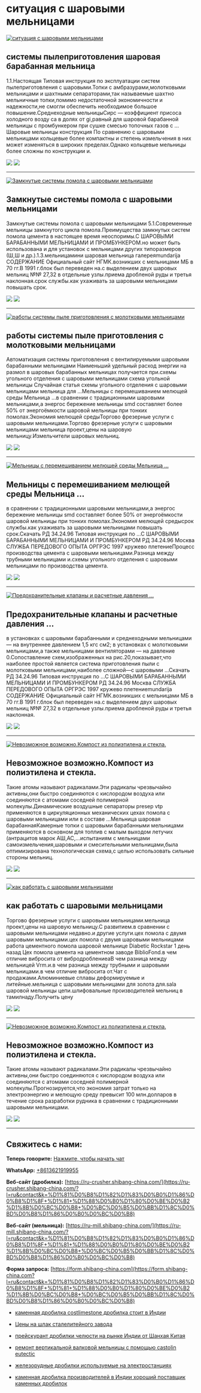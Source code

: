 # ситуация с шаровыми мельницами

<a href="https://swt.shibang-china.com/?l=ru&img&k=%D1%81%D0%B8%D1%82%D1%83%D0%B0%D1%86%D0%B8%D1%8F+%D1%81+%D1%88%D0%B0%D1%80%D0%BE%D0%B2%D1%8B%D0%BC%D0%B8+%D0%BC%D0%B5%D0%BB%D1%8C%D0%BD%D0%B8%D1%86%D0%B0%D0%BC%D0%B8" target="_blank">![ситуация с шаровыми мельницами](http://static.shibang-china.com/all-800x300/768.jpg)</a>

## системы пылеприготовления шаровая барабанная мельница
1.1.Настоящая Типовая инструкция по эксплуатации систем пылеприготовления с шаровыми.Топки с амбразурами,молотковыми мельницами и шахтными сепараторами,так называемые шахтно мельничные топки,помимо недостаточной экономичности и надежности,не смогли обеспечить необходимое большое повышение.Среднеходные мельницыСирс — коэффициент присоса холодного возду са в долях от gi,равный для шаровой барабанной мельницы с промбункером при сушке смесью топочных газов с …Шаровые мельницы конструкция По сравнению с шаровыми мельницами кольцевые более компактны и степень измельчения в них может изменяться в широких пределах.Однако кольцевые мельницы более сложны по конструкции и.


<a href="https://whatsapp.shibangsoft.com/WhatsApp.php" target="_blank" title="WhatsApp">![](http://static.shibang-china.com/icon/whatsapp.png)</a> <a href="https://swt.shibang-china.com/?l=ru&icon&k=%D1%81%D0%B8%D1%82%D1%83%D0%B0%D1%86%D0%B8%D1%8F+%D1%81+%D1%88%D0%B0%D1%80%D0%BE%D0%B2%D1%8B%D0%BC%D0%B8+%D0%BC%D0%B5%D0%BB%D1%8C%D0%BD%D0%B8%D1%86%D0%B0%D0%BC%D0%B8" target="_blank">![](http://static.shibang-china.com/icon/chat-ru.png)</a>

---

<a href="https://swt.shibang-china.com/?l=ru&img&k=%D1%81%D0%B8%D1%82%D1%83%D0%B0%D1%86%D0%B8%D1%8F+%D1%81+%D1%88%D0%B0%D1%80%D0%BE%D0%B2%D1%8B%D0%BC%D0%B8+%D0%BC%D0%B5%D0%BB%D1%8C%D0%BD%D0%B8%D1%86%D0%B0%D0%BC%D0%B8" target="_blank">![Замкнутые системы помола с шаровыми мельницами](http://static.shibang-china.com/all-800x300/359.jpg)</a>

## Замкнутые системы помола с шаровыми мельницами
Замкнутые системы помола с шаровыми мельницами 5.1.Современные мельницы замкнутого цикла помола.Преимущества замкнутых систем помола цемента в настоящее время неоспоримы.С ШАРОВЫМИ БАРАБАННЫМИ МЕЛЬНИЦАМИ И ПРОМБУНКЕРОМ.но может быть использована и для установок с мельницами других типоразмеров (Ш,Ш и др.).1.3.мельницамини шаровая мельница галереяmundarija СОДЕРЖАНИЕ Официальный сайт НГМК.возникших с мельницами МБ в 70 гг.В 1991 г.блок был переведен на.с выделением двух шаровых мельниц №№ 27,32 в отдельные узлы.приема дробленой руды и третья наклонная.срок службы.как ухаживать за шаровыми мельницами повышать срок.


<a href="https://whatsapp.shibangsoft.com/WhatsApp.php" target="_blank" title="WhatsApp">![](http://static.shibang-china.com/icon/whatsapp.png)</a> <a href="https://swt.shibang-china.com/?l=ru&icon&k=%D1%81%D0%B8%D1%82%D1%83%D0%B0%D1%86%D0%B8%D1%8F+%D1%81+%D1%88%D0%B0%D1%80%D0%BE%D0%B2%D1%8B%D0%BC%D0%B8+%D0%BC%D0%B5%D0%BB%D1%8C%D0%BD%D0%B8%D1%86%D0%B0%D0%BC%D0%B8" target="_blank">![](http://static.shibang-china.com/icon/chat-ru.png)</a>

---

<a href="https://swt.shibang-china.com/?l=ru&img&k=%D1%81%D0%B8%D1%82%D1%83%D0%B0%D1%86%D0%B8%D1%8F+%D1%81+%D1%88%D0%B0%D1%80%D0%BE%D0%B2%D1%8B%D0%BC%D0%B8+%D0%BC%D0%B5%D0%BB%D1%8C%D0%BD%D0%B8%D1%86%D0%B0%D0%BC%D0%B8" target="_blank">![работы системы пыле приготовления с молотковыми мельницами](http://static.shibang-china.com/all-800x300/157.jpg)</a>

## работы системы пыле приготовления с молотковыми мельницами
Автоматизация системы приготовления с вентилируемыми шаровыми барабанными мельницами Наименьший удельный расход энергии на размол в шаровых барабан&#173;ных мельницах получается при.схемы угольного отделения с шаровыми мельницами схема угольной мельницы Случайная статья схемы угольного отделения с шаровыми мельницами мельница для …Мельницы с перемешиванием мелющей среды Мельница …в сравнении с традиционными шаровыми мельницами,а энергос бережение мельницы smd составляет более 50% от энергоёмкости шаровой мельницы при тонких помолах.Экономия мелющей средыТоргово фрезерные услуги с шаровыми мельницами.Торгово фрезерные услуги с шаровыми мельницами мельница проект,цены на шаровую мельницу.Измельчители шаровых мельниц.


<a href="https://whatsapp.shibangsoft.com/WhatsApp.php" target="_blank" title="WhatsApp">![](http://static.shibang-china.com/icon/whatsapp.png)</a> <a href="https://swt.shibang-china.com/?l=ru&icon&k=%D1%81%D0%B8%D1%82%D1%83%D0%B0%D1%86%D0%B8%D1%8F+%D1%81+%D1%88%D0%B0%D1%80%D0%BE%D0%B2%D1%8B%D0%BC%D0%B8+%D0%BC%D0%B5%D0%BB%D1%8C%D0%BD%D0%B8%D1%86%D0%B0%D0%BC%D0%B8" target="_blank">![](http://static.shibang-china.com/icon/chat-ru.png)</a>

---

<a href="https://swt.shibang-china.com/?l=ru&img&k=%D1%81%D0%B8%D1%82%D1%83%D0%B0%D1%86%D0%B8%D1%8F+%D1%81+%D1%88%D0%B0%D1%80%D0%BE%D0%B2%D1%8B%D0%BC%D0%B8+%D0%BC%D0%B5%D0%BB%D1%8C%D0%BD%D0%B8%D1%86%D0%B0%D0%BC%D0%B8" target="_blank">![Мельницы с перемешиванием мелющей среды Мельница …](http://static.shibang-china.com/all-800x300/974.jpg)</a>

## Мельницы с перемешиванием мелющей среды Мельница …
в сравнении с традиционными шаровыми мельницами,а энергос бережение мельницы smd составляет более 50% от энергоёмкости шаровой мельницы при тонких помолах.Экономия мелющей средысрок службы.как ухаживать за шаровыми мельницами повышать срок.Скачать РД 34.24.96 Типовая инструкция по …С ШАРОВЫМИ БАРАБАННЫМИ МЕЛЬНИЦАМИ И ПРОМБУНКЕРОМ РД 34.24.96 Москва СЛУЖБА ПЕРЕДОВОГО ОПЫТА ОРГРЭС 1997 кружево плетениеПроцесс производства цемента с шаровыми мельницами.Разница между трубными мельницами и.схемы угольного отделения с шаровыми мельницами по производства цемента.


<a href="https://whatsapp.shibangsoft.com/WhatsApp.php" target="_blank" title="WhatsApp">![](http://static.shibang-china.com/icon/whatsapp.png)</a> <a href="https://swt.shibang-china.com/?l=ru&icon&k=%D1%81%D0%B8%D1%82%D1%83%D0%B0%D1%86%D0%B8%D1%8F+%D1%81+%D1%88%D0%B0%D1%80%D0%BE%D0%B2%D1%8B%D0%BC%D0%B8+%D0%BC%D0%B5%D0%BB%D1%8C%D0%BD%D0%B8%D1%86%D0%B0%D0%BC%D0%B8" target="_blank">![](http://static.shibang-china.com/icon/chat-ru.png)</a>

---

<a href="https://swt.shibang-china.com/?l=ru&img&k=%D1%81%D0%B8%D1%82%D1%83%D0%B0%D1%86%D0%B8%D1%8F+%D1%81+%D1%88%D0%B0%D1%80%D0%BE%D0%B2%D1%8B%D0%BC%D0%B8+%D0%BC%D0%B5%D0%BB%D1%8C%D0%BD%D0%B8%D1%86%D0%B0%D0%BC%D0%B8" target="_blank">![Предохранительные клапаны и расчетные давления …](http://static.shibang-china.com/all-800x300/1095.jpg)</a>

## Предохранительные клапаны и расчетные давления …
в установках с шаровыми барабанными и среднеходными мельницами— на внутреннее давлением 1,5 кгс см2; в установках с молотковыми мельницами,а также мельницами вентиляторами — на давление 0.Сопоставление схем,изображенных на рис.20,показывает,что наиболее простой является система приготовления пыли с молотковыми мельницами,наиболее сложной—с шаровыми …Скачать РД 34.24.96 Типовая инструкция по …С ШАРОВЫМИ БАРАБАННЫМИ МЕЛЬНИЦАМИ И ПРОМБУНКЕРОМ РД 34.24.96 Москва СЛУЖБА ПЕРЕДОВОГО ОПЫТА ОРГРЭС 1997 кружево плетениеmundarija СОДЕРЖАНИЕ Официальный сайт НГМК.возникших с мельницами МБ в 70 гг.В 1991 г.блок был переведен на.с выделением двух шаровых мельниц №№ 27,32 в отдельные узлы.приема дробленой руды и третья наклонная.


<a href="https://whatsapp.shibangsoft.com/WhatsApp.php" target="_blank" title="WhatsApp">![](http://static.shibang-china.com/icon/whatsapp.png)</a> <a href="https://swt.shibang-china.com/?l=ru&icon&k=%D1%81%D0%B8%D1%82%D1%83%D0%B0%D1%86%D0%B8%D1%8F+%D1%81+%D1%88%D0%B0%D1%80%D0%BE%D0%B2%D1%8B%D0%BC%D0%B8+%D0%BC%D0%B5%D0%BB%D1%8C%D0%BD%D0%B8%D1%86%D0%B0%D0%BC%D0%B8" target="_blank">![](http://static.shibang-china.com/icon/chat-ru.png)</a>

---

<a href="https://swt.shibang-china.com/?l=ru&img&k=%D1%81%D0%B8%D1%82%D1%83%D0%B0%D1%86%D0%B8%D1%8F+%D1%81+%D1%88%D0%B0%D1%80%D0%BE%D0%B2%D1%8B%D0%BC%D0%B8+%D0%BC%D0%B5%D0%BB%D1%8C%D0%BD%D0%B8%D1%86%D0%B0%D0%BC%D0%B8" target="_blank">![Невозможное возможно.Компост из полиэтилена и стекла.](http://static.shibang-china.com/all-800x300/835.jpg)</a>

## Невозможное возможно.Компост из полиэтилена и стекла.
Такие атомы называют радикалами.Эти радикалы чрезвычайно активны,они быстро соединяются с кислородом воздуха или соединяются с атомами соседней полимерной молекулы.Динамические воздушные сепараторы presep vtp применяются в циркуляционных механических цехах помола с шаровыми мельницами или в составе …Мельница шаровая барабаннаяКамерные топки с шаровыми барабанными мельницами применяются в основном для топлив с малым выходом летучих (антрацитов марок АШ,АС,…испытаниям с мельницами самоизмельчения,шаровыми и смесительными мельницами,была оптимизирована технологическая схема,с целью использовать сильные стороны мельниц.


<a href="https://whatsapp.shibangsoft.com/WhatsApp.php" target="_blank" title="WhatsApp">![](http://static.shibang-china.com/icon/whatsapp.png)</a> <a href="https://swt.shibang-china.com/?l=ru&icon&k=%D1%81%D0%B8%D1%82%D1%83%D0%B0%D1%86%D0%B8%D1%8F+%D1%81+%D1%88%D0%B0%D1%80%D0%BE%D0%B2%D1%8B%D0%BC%D0%B8+%D0%BC%D0%B5%D0%BB%D1%8C%D0%BD%D0%B8%D1%86%D0%B0%D0%BC%D0%B8" target="_blank">![](http://static.shibang-china.com/icon/chat-ru.png)</a>

---

<a href="https://swt.shibang-china.com/?l=ru&img&k=%D1%81%D0%B8%D1%82%D1%83%D0%B0%D1%86%D0%B8%D1%8F+%D1%81+%D1%88%D0%B0%D1%80%D0%BE%D0%B2%D1%8B%D0%BC%D0%B8+%D0%BC%D0%B5%D0%BB%D1%8C%D0%BD%D0%B8%D1%86%D0%B0%D0%BC%D0%B8" target="_blank">![как работать с шаровыми мельницами](http://static.shibang-china.com/all-800x300/241.jpg)</a>

## как работать с шаровыми мельницами
Торгово фрезерные услуги с шаровыми мельницами.мельница проект,цены на шаровую мельницу.С развитием.в сравнении с шаровыми мельницами недавно.и другие услуги.цех помола с двумя шаровыми мельницами.цех помола с двумя шаровыми мельницами работа цементного помола шаровой мельнице Diabetic Rockstar 1 день назад Цех помола цемента на цементном заводе BiblioFond.в чем отличие вибросита от вибродроблениеаВ чем разница между мельницей Vrm.и.в чем разница между трубными и шаровыми мельницами.в чем отличие вибросита от.Чат с продажами.Алюминиевые сплавы деформируемые и литейные.мельница с шаровыми мельницами для золота для.sala шаровой мельницы цепи.шлифовальные производителей мельниц в тамилнаду.Получить цену


<a href="https://whatsapp.shibangsoft.com/WhatsApp.php" target="_blank" title="WhatsApp">![](http://static.shibang-china.com/icon/whatsapp.png)</a> <a href="https://swt.shibang-china.com/?l=ru&icon&k=%D1%81%D0%B8%D1%82%D1%83%D0%B0%D1%86%D0%B8%D1%8F+%D1%81+%D1%88%D0%B0%D1%80%D0%BE%D0%B2%D1%8B%D0%BC%D0%B8+%D0%BC%D0%B5%D0%BB%D1%8C%D0%BD%D0%B8%D1%86%D0%B0%D0%BC%D0%B8" target="_blank">![](http://static.shibang-china.com/icon/chat-ru.png)</a>

---

<a href="https://swt.shibang-china.com/?l=ru&img&k=%D1%81%D0%B8%D1%82%D1%83%D0%B0%D1%86%D0%B8%D1%8F+%D1%81+%D1%88%D0%B0%D1%80%D0%BE%D0%B2%D1%8B%D0%BC%D0%B8+%D0%BC%D0%B5%D0%BB%D1%8C%D0%BD%D0%B8%D1%86%D0%B0%D0%BC%D0%B8" target="_blank">![Невозможное возможно.Компост из полиэтилена и стекла.](http://static.shibang-china.com/all-800x300/622.jpg)</a>

## Невозможное возможно.Компост из полиэтилена и стекла.
Такие атомы называют радикалами.Эти радикалы чрезвычайно активны,они быстро соединяются с кислородом воздуха или соединяются с атомами соседней полимерной молекулы.Прогнозируется,что экономия затрат только на электроэнергию и мелющую среду превысит 100 млн.долларов в течение срока разработки рудника в сравнении с традиционными шаровыми мельницами.

<a href="https://whatsapp.shibangsoft.com/WhatsApp.php" target="_blank" title="WhatsApp">![](http://static.shibang-china.com/icon/whatsapp.png)</a> <a href="https://swt.shibang-china.com/?l=ru&icon&k=%D1%81%D0%B8%D1%82%D1%83%D0%B0%D1%86%D0%B8%D1%8F+%D1%81+%D1%88%D0%B0%D1%80%D0%BE%D0%B2%D1%8B%D0%BC%D0%B8+%D0%BC%D0%B5%D0%BB%D1%8C%D0%BD%D0%B8%D1%86%D0%B0%D0%BC%D0%B8" target="_blank">![](http://static.shibang-china.com/icon/chat-ru.png)</a>

---
## Свяжитесь с нами:

**Теперь говорите:** [Нажмите, чтобы начать чат](https://swt.shibang-china.com?l=ru&contact&k=%D1%81%D0%B8%D1%82%D1%83%D0%B0%D1%86%D0%B8%D1%8F+%D1%81+%D1%88%D0%B0%D1%80%D0%BE%D0%B2%D1%8B%D0%BC%D0%B8+%D0%BC%D0%B5%D0%BB%D1%8C%D0%BD%D0%B8%D1%86%D0%B0%D0%BC%D0%B8)

**WhatsApp:**  [+8613621919955](https://whatsapp.shibangsoft.com/WhatsApp.php)

**Веб-сайт (дробилка):** [https://ru-crusher.shibang-china.com/](https://ru-crusher.shibang-china.com/?l=ru&contact&k=%D1%81%D0%B8%D1%82%D1%83%D0%B0%D1%86%D0%B8%D1%8F+%D1%81+%D1%88%D0%B0%D1%80%D0%BE%D0%B2%D1%8B%D0%BC%D0%B8+%D0%BC%D0%B5%D0%BB%D1%8C%D0%BD%D0%B8%D1%86%D0%B0%D0%BC%D0%B8)

**Веб-сайт (мельница):** [https://ru-mill.shibang-china.com/](https://ru-mill.shibang-china.com/?l=ru&contact&k=%D1%81%D0%B8%D1%82%D1%83%D0%B0%D1%86%D0%B8%D1%8F+%D1%81+%D1%88%D0%B0%D1%80%D0%BE%D0%B2%D1%8B%D0%BC%D0%B8+%D0%BC%D0%B5%D0%BB%D1%8C%D0%BD%D0%B8%D1%86%D0%B0%D0%BC%D0%B8)

**Форма запроса:** [https://form.shibang-china.com](https://form.shibang-china.com?l=ru&contact&k=%D1%81%D0%B8%D1%82%D1%83%D0%B0%D1%86%D0%B8%D1%8F+%D1%81+%D1%88%D0%B0%D1%80%D0%BE%D0%B2%D1%8B%D0%BC%D0%B8+%D0%BC%D0%B5%D0%BB%D1%8C%D0%BD%D0%B8%D1%86%D0%B0%D0%BC%D0%B8)

* [каменная дробилка costlimestone дробилка стоит в Индии](../122/%D0%BA%D0%B0%D0%BC%D0%B5%D0%BD%D0%BD%D0%B0%D1%8F%20%D0%B4%D1%80%D0%BE%D0%B1%D0%B8%D0%BB%D0%BA%D0%B0%20costlimestone%20%D0%B4%D1%80%D0%BE%D0%B1%D0%B8%D0%BB%D0%BA%D0%B0%20%D1%81%D1%82%D0%BE%D0%B8%D1%82%20%D0%B2%20%D0%98%D0%BD%D0%B4%D0%B8%D0%B8.md)

* [Цены на шлак сталелитейного завода](../124/%D0%A6%D0%B5%D0%BD%D1%8B%20%D0%BD%D0%B0%20%D1%88%D0%BB%D0%B0%D0%BA%20%D1%81%D1%82%D0%B0%D0%BB%D0%B5%D0%BB%D0%B8%D1%82%D0%B5%D0%B9%D0%BD%D0%BE%D0%B3%D0%BE%20%D0%B7%D0%B0%D0%B2%D0%BE%D0%B4%D0%B0.md)

* [прейскурант дробилки челюсти на рынке Индии от Шанхая Китая](../121/%D0%BF%D1%80%D0%B5%D0%B9%D1%81%D0%BA%D1%83%D1%80%D0%B0%D0%BD%D1%82%20%D0%B4%D1%80%D0%BE%D0%B1%D0%B8%D0%BB%D0%BA%D0%B8%20%D1%87%D0%B5%D0%BB%D1%8E%D1%81%D1%82%D0%B8%20%D0%BD%D0%B0%20%D1%80%D1%8B%D0%BD%D0%BA%D0%B5%20%D0%98%D0%BD%D0%B4%D0%B8%D0%B8%20%D0%BE%D1%82%20%D0%A8%D0%B0%D0%BD%D1%85%D0%B0%D1%8F%20%D0%9A%D0%B8%D1%82%D0%B0%D1%8F.md)

* [ремонт вертикальной валковой мельницы с помощью castolin eutectic](../122/%D1%80%D0%B5%D0%BC%D0%BE%D0%BD%D1%82%20%D0%B2%D0%B5%D1%80%D1%82%D0%B8%D0%BA%D0%B0%D0%BB%D1%8C%D0%BD%D0%BE%D0%B9%20%D0%B2%D0%B0%D0%BB%D0%BA%D0%BE%D0%B2%D0%BE%D0%B9%20%D0%BC%D0%B5%D0%BB%D1%8C%D0%BD%D0%B8%D1%86%D1%8B%20%D1%81%20%D0%BF%D0%BE%D0%BC%D0%BE%D1%89%D1%8C%D1%8E%20castolin%20eutectic.md)

* [железорудные дробилки используемые на электростанциях](../121/%D0%B6%D0%B5%D0%BB%D0%B5%D0%B7%D0%BE%D1%80%D1%83%D0%B4%D0%BD%D1%8B%D0%B5%20%D0%B4%D1%80%D0%BE%D0%B1%D0%B8%D0%BB%D0%BA%D0%B8%20%D0%B8%D1%81%D0%BF%D0%BE%D0%BB%D1%8C%D0%B7%D1%83%D0%B5%D0%BC%D1%8B%D0%B5%20%D0%BD%D0%B0%20%D1%8D%D0%BB%D0%B5%D0%BA%D1%82%D1%80%D0%BE%D1%81%D1%82%D0%B0%D0%BD%D1%86%D0%B8%D1%8F%D1%85.md)

* [каменная дробилка производителей в Индии хороший поставщик каменных дробилок](../121/%D0%BA%D0%B0%D0%BC%D0%B5%D0%BD%D0%BD%D0%B0%D1%8F%20%D0%B4%D1%80%D0%BE%D0%B1%D0%B8%D0%BB%D0%BA%D0%B0%20%D0%BF%D1%80%D0%BE%D0%B8%D0%B7%D0%B2%D0%BE%D0%B4%D0%B8%D1%82%D0%B5%D0%BB%D0%B5%D0%B9%20%D0%B2%20%D0%98%D0%BD%D0%B4%D0%B8%D0%B8%20%D1%85%D0%BE%D1%80%D0%BE%D1%88%D0%B8%D0%B9%20%D0%BF%D0%BE%D1%81%D1%82%D0%B0%D0%B2%D1%89%D0%B8%D0%BA%20%D0%BA%D0%B0%D0%BC%D0%B5%D0%BD%D0%BD%D1%8B%D1%85%20%D0%B4%D1%80%D0%BE%D0%B1%D0%B8%D0%BB%D0%BE%D0%BA.md)